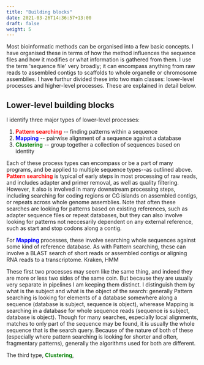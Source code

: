 ```yaml
---
title: "Building blocks"
date: 2021-03-26T14:36:57+13:00
draft: false
weight: 5
---
```


Most bioinformatic methods can be organised into a few basic concepts. I have organised these in terms of how the method influences the sequence files and how it modifies or what information is gathered from them. I use the term 'sequence file' very broadly; it can encompass anything from raw reads to assembled contigs to scaffolds to whole organelle or chromosome assemblies. I have furthur divided these into two main classes: lower-level processes and higher-level processes. These are explained in detail below.

## Lower-level building blocks

I identify three major types of lower-level processes:

1. <span style="color:red">**Pattern searching**</span> -- finding patterns within a sequence
2. <span style="color:blue">**Mapping**</span> -- pairwise alignment of a sequence against a database
3. <span style="color:green">**Clustering**</span> -- group together a collection of sequences based on identity

Each of these process types can encompass or be a part of many programs, and be applied to multiple sequence types--as outlined above. <span style="color:red">**Pattern searching**</span> is typical of early steps in most processing of raw reads, and includes adapter and primer removal, as well as quality filtering. However, it also is involved in many downstream processing steps, including searching for coding regions or CG islands on assembled contigs, or repeats across whole genome assemblies. Note that often these searches are looking for patterns based on existing references, such as adapter sequence files or repeat databases, but they can also involve looking for patterns not neccesarily dependent on any external reference, such as start and stop codons along a contig. 

For <span style="color:blue">**Mapping**</span> processes, these involve searching whole sequences against some kind of reference database. As with Pattern searching, these can involve a BLAST search of short reads or assembled contigs or aligning RNA reads to a transcriptome. Kraken, HMM

These first two processes may seem like the same thing, and indeed they are more or less two sides of the same coin. But because they are usually very separate in pipelines I am keeping them distinct. I distinguish them by what is the subject and what is the object of the search: generally Pattern searching is looking for elements of a database somewhere along a sequence (database is subject, sequence is object), wherease Mapping is searching in a database for whole sequence reads (sequence is subject, database is object). Though for many searches, especially local alignments, matches to only part of the sequence may be found, it is usually the whole sequence that is the search query. Because of the nature of both of these (especially where pattern searching is looking for shorter and often, fragmentary patterns), generally the algorithms used for both are different. 

The third type, <span style="color:green">**Clustering**</span>, 